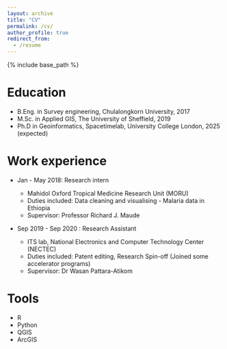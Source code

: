 ```yaml
---
layout: archive
title: "CV"
permalink: /cv/
author_profile: true
redirect_from:
  - /resume
---
```


{% include base_path %}

Education
======
* B.Eng. in Survey engineering, Chulalongkorn University, 2017
* M.Sc. in Applied GIS, The University of Sheffield, 2019
* Ph.D in Geoinformatics, Spacetimelab, University College London, 2025 (expected)

Work experience
======
* Jan - May 2018: Research intern
  * Mahidol Oxford Tropical Medicine Research Unit (MORU)
  * Duties included: Data cleaning and visualising - Malaria data in Ethiopia 
  * Supervisor: Professor Richard J. Maude

* Sep 2019 - Sep 2020 : Research Assistant
  * ITS lab, National Electronics and Computer Technology Center (NECTEC)
  * Duties included: Patent editing, Research Spin-off (Joined some accelerator programs)
  * Supervisor: Dr Wasan Pattara-Atikom
  
Tools
======
* R
* Python
* QGIS
* ArcGIS

<!-- Publications 
======
  <ul>{% for post in site.publications %}
    {% include archive-single-cv.html %}
  {% endfor %}</ul>
  
Talks
======
  <ul>{% for post in site.talks %}
    {% include archive-single-talk-cv.html %}
  {% endfor %}</ul>
  
Teaching
======
  <ul>{% for post in site.teaching %}
    {% include archive-single-cv.html %}
  {% endfor %}</ul>
  
Service and leadership
======
* Currently signed in to 43 different slack teams -->
